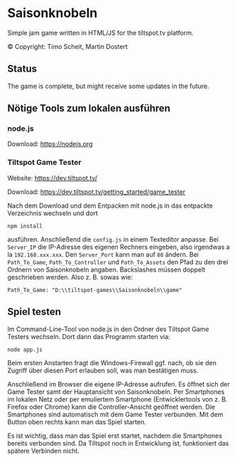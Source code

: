 # Saisonknobeln
Simple jam game written in HTML/JS for the tiltspot.tv platform.

© Copyright: Timo Scheit, Martin Dostert

## Status

The game is complete, but might receive some updates in the future.

## Nötige Tools zum lokalen ausführen

### node.js

Download: https://nodejs.org

### Tiltspot Game Tester

Website: https://dev.tiltspot.tv/

Download: https://dev.tiltspot.tv/getting_started/game_tester

Nach dem Download und dem Entpacken mit node.js in das entpackte Verzeichnis wechseln und dort

`npm install`

ausführen. Anschließend die `config.js` in einem Texteditor anpasse. Bei `Server_IP` die IP-Adresse des eigenen Rechners eingeben, also irgendwas a la `192.168.xxx.xxx`. Den `Server_Port` kann man auf `80` ändern. Bei `Path_To_Game`, `Path_To_Controller` und `Path_To_Assets` den Pfad zu den drei Ordnern von Saisonknobeln angaben. Backslashes müssen doppelt geschrieben werden. Also z. B. sowas wie:

`Path_To_Game: "D:\\tiltspot-games\\Saisonknobeln\\game"`

## Spiel testen

Im Command-Line-Tool von node.js in den Ordner des Tiltspot Game Testers wechseln. Dort dann das Programm starten via:

`node app.js`

Beim ersten Anstarten fragt die Windows-Firewall ggf. nach, ob sie den Zugriff über diesen Port erlauben soll, was man bestätigen muss.

Anschließend im Browser die eigene IP-Adresse aufrufen. Es öffnet sich der Game Tester samt der Hauptansicht von Saisonknobeln. Per Smartphones im lokalen Netz oder per emuliertem Smartphone (Entwicklertools von z. B. Firefox oder Chrome) kann die Controller-Ansicht geöffnet werden. Die Smartphones sind automatisch mit dem Game Tester verbunden. Mit dem Button oben rechts kann man das Spiel starten.

Es ist wichtig, dass man das Spiel erst startet, nachdem die Smartphones bereits verbunden sind. Da Tiltspot noch in Entwicklung ist, funktioniert das spätere Verbinden nicht.
